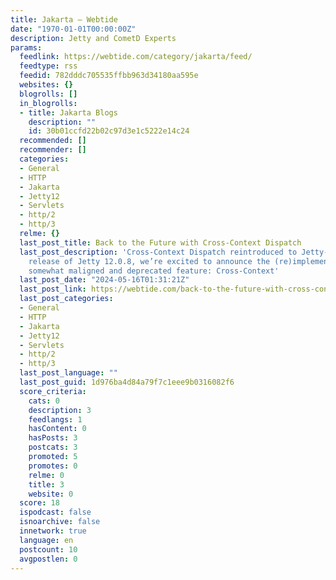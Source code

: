 ```yaml
---
title: Jakarta – Webtide
date: "1970-01-01T00:00:00Z"
description: Jetty and CometD Experts
params:
  feedlink: https://webtide.com/category/jakarta/feed/
  feedtype: rss
  feedid: 782dddc705535ffbb963d34180aa595e
  websites: {}
  blogrolls: []
  in_blogrolls:
  - title: Jakarta Blogs
    description: ""
    id: 30b01ccfd22b02c97d3e1c5222e14c24
  recommended: []
  recommender: []
  categories:
  - General
  - HTTP
  - Jakarta
  - Jetty12
  - Servlets
  - http/2
  - http/3
  relme: {}
  last_post_title: Back to the Future with Cross-Context Dispatch
  last_post_description: 'Cross-Context Dispatch reintroduced to Jetty-12 With the
    release of Jetty 12.0.8, we’re excited to announce the (re)implementation of a
    somewhat maligned and deprecated feature: Cross-Context'
  last_post_date: "2024-05-16T01:31:21Z"
  last_post_link: https://webtide.com/back-to-the-future-with-cross-context-dispatch/
  last_post_categories:
  - General
  - HTTP
  - Jakarta
  - Jetty12
  - Servlets
  - http/2
  - http/3
  last_post_language: ""
  last_post_guid: 1d976ba4d84a79f7c1eee9b0316082f6
  score_criteria:
    cats: 0
    description: 3
    feedlangs: 1
    hasContent: 0
    hasPosts: 3
    postcats: 3
    promoted: 5
    promotes: 0
    relme: 0
    title: 3
    website: 0
  score: 18
  ispodcast: false
  isnoarchive: false
  innetwork: true
  language: en
  postcount: 10
  avgpostlen: 0
---
```

